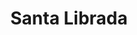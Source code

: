 ---
title: "Santa Librada"
url: /santiago-de-veraguas/santa-librada-avenida-central/
shop: panadería
---